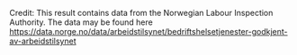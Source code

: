 Credit: This result contains data from the Norwegian Labour Inspection Authority. The data may be found here https://data.norge.no/data/arbeidstilsynet/bedriftshelsetjenester-godkjent-av-arbeidstilsynet
